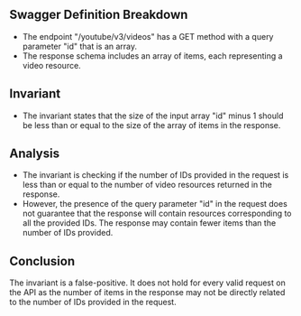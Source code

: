 ## Swagger Definition Breakdown
- The endpoint "/youtube/v3/videos" has a GET method with a query parameter "id" that is an array.
- The response schema includes an array of items, each representing a video resource.

## Invariant
- The invariant states that the size of the input array "id" minus 1 should be less than or equal to the size of the array of items in the response.

## Analysis
- The invariant is checking if the number of IDs provided in the request is less than or equal to the number of video resources returned in the response.
- However, the presence of the query parameter "id" in the request does not guarantee that the response will contain resources corresponding to all the provided IDs. The response may contain fewer items than the number of IDs provided.

## Conclusion
The invariant is a false-positive. It does not hold for every valid request on the API as the number of items in the response may not be directly related to the number of IDs provided in the request.
